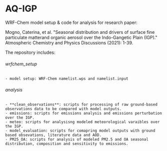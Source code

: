 # AQ-IGP
WRF-Chem model setup & code for analysis for research paper:

 Mogno, Caterina, et al. "Seasonal distribution and drivers of surface fine particulate matterand organic aerosol over the Indo-Gangetic Plain (IGP)." Atmospheric Chemistry and Physics Discussions (2021): 1-39.

The repository includes:
    
###### wrfchem_setup
    - model setup: WRF-Chem namelist.wps and namelist.input
    
###### analysis
    - **clean_observations**: scripts for processing of raw ground-based observations data to be compared with model outputs.
    - emissions: scripts for emissions analysis and emissions perturbation over the IGP.
    - meteo: scripts for analysisng modeled meteorological varaibles over the IGP.
    - model_evaluation: scripts for comapring model outputs with ground based obsevations, literature data and AOD.
    - PM25_OA: scripts for analysis of modeled PM2.5 and OA seasonal distribution, composition and sensitivity to emissions.

  
 
